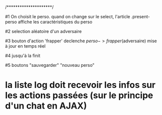 /*********************/

#1
On choisit le perso.
quand on change sur le select, l'article .present-perso affiche les caractéristiques du perso

#2
selection aléatoire d'un adversaire

#3
bouton d'action 'frapper' declenche $perso->frapper($adversaire)
mise à jour en temps réel

#4
jusqu'à la finit

#5
boutons "sauvegarder" "nouveau perso"

# la liste log doit recevoir les infos sur les actions passées (sur le principe d'un chat en AJAX)
